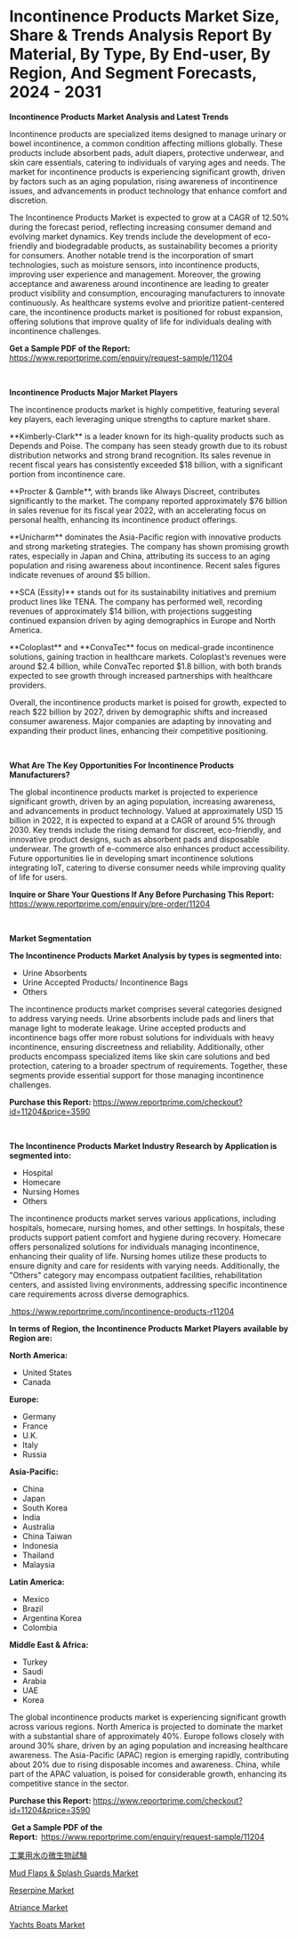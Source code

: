 <p><h1>Incontinence Products Market Size, Share & Trends Analysis Report By Material, By Type, By End-user, By Region, And Segment Forecasts, 2024 - 2031</h1></p><p><strong>Incontinence Products Market Analysis and Latest Trends</strong></p>
<p><p>Incontinence products are specialized items designed to manage urinary or bowel incontinence, a common condition affecting millions globally. These products include absorbent pads, adult diapers, protective underwear, and skin care essentials, catering to individuals of varying ages and needs. The market for incontinence products is experiencing significant growth, driven by factors such as an aging population, rising awareness of incontinence issues, and advancements in product technology that enhance comfort and discretion.</p><p>The Incontinence Products Market is expected to grow at a CAGR of 12.50% during the forecast period, reflecting increasing consumer demand and evolving market dynamics. Key trends include the development of eco-friendly and biodegradable products, as sustainability becomes a priority for consumers. Another notable trend is the incorporation of smart technologies, such as moisture sensors, into incontinence products, improving user experience and management. Moreover, the growing acceptance and awareness around incontinence are leading to greater product visibility and consumption, encouraging manufacturers to innovate continuously. As healthcare systems evolve and prioritize patient-centered care, the incontinence products market is positioned for robust expansion, offering solutions that improve quality of life for individuals dealing with incontinence challenges.</p></p>
<p><strong>Get a Sample PDF of the Report:&nbsp;</strong> <a href="https://www.reportprime.com/enquiry/request-sample/11204">https://www.reportprime.com/enquiry/request-sample/11204</a></p>
<p>&nbsp;</p>
<p><strong>Incontinence Products Major Market Players</strong></p>
<p><p>The incontinence products market is highly competitive, featuring several key players, each leveraging unique strengths to capture market share. </p><p>**Kimberly-Clark** is a leader known for its high-quality products such as Depends and Poise. The company has seen steady growth due to its robust distribution networks and strong brand recognition. Its sales revenue in recent fiscal years has consistently exceeded $18 billion, with a significant portion from incontinence care.</p><p>**Procter & Gamble**, with brands like Always Discreet, contributes significantly to the market. The company reported approximately $76 billion in sales revenue for its fiscal year 2022, with an accelerating focus on personal health, enhancing its incontinence product offerings.</p><p>**Unicharm** dominates the Asia-Pacific region with innovative products and strong marketing strategies. The company has shown promising growth rates, especially in Japan and China, attributing its success to an aging population and rising awareness about incontinence. Recent sales figures indicate revenues of around $5 billion.</p><p>**SCA (Essity)** stands out for its sustainability initiatives and premium product lines like TENA. The company has performed well, recording revenues of approximately $14 billion, with projections suggesting continued expansion driven by aging demographics in Europe and North America.</p><p>**Coloplast** and **ConvaTec** focus on medical-grade incontinence solutions, gaining traction in healthcare markets. Coloplast’s revenues were around $2.4 billion, while ConvaTec reported $1.8 billion, with both brands expected to see growth through increased partnerships with healthcare providers.</p><p>Overall, the incontinence products market is poised for growth, expected to reach $22 billion by 2027, driven by demographic shifts and increased consumer awareness. Major companies are adapting by innovating and expanding their product lines, enhancing their competitive positioning.</p></p>
<p>&nbsp;</p>
<p><strong>What Are The Key Opportunities For Incontinence Products Manufacturers?</strong></p>
<p><p>The global incontinence products market is projected to experience significant growth, driven by an aging population, increasing awareness, and advancements in product technology. Valued at approximately USD 15 billion in 2022, it is expected to expand at a CAGR of around 5% through 2030. Key trends include the rising demand for discreet, eco-friendly, and innovative product designs, such as absorbent pads and disposable underwear. The growth of e-commerce also enhances product accessibility. Future opportunities lie in developing smart incontinence solutions integrating IoT, catering to diverse consumer needs while improving quality of life for users.</p></p>
<p><strong>Inquire or Share Your Questions If Any Before Purchasing This Report:</strong> <a href="https://www.reportprime.com/enquiry/pre-order/11204">https://www.reportprime.com/enquiry/pre-order/11204</a></p>
<p>&nbsp;</p>
<p><strong>Market Segmentation</strong></p>
<p><strong>The Incontinence Products Market Analysis by types is segmented into:</strong></p>
<p><ul><li>Urine Absorbents</li><li>Urine Accepted Products/ Incontinence Bags</li><li>Others</li></ul></p>
<p><p>The incontinence products market comprises several categories designed to address varying needs. Urine absorbents include pads and liners that manage light to moderate leakage. Urine accepted products and incontinence bags offer more robust solutions for individuals with heavy incontinence, ensuring discreetness and reliability. Additionally, other products encompass specialized items like skin care solutions and bed protection, catering to a broader spectrum of requirements. Together, these segments provide essential support for those managing incontinence challenges.</p></p>
<p><strong>Purchase this Report:&nbsp;</strong><a href="https://www.reportprime.com/checkout?id=11204&price=3590">https://www.reportprime.com/checkout?id=11204&price=3590</a></p>
<p>&nbsp;</p>
<p><strong>The Incontinence Products Market Industry Research by Application is segmented into:</strong></p>
<p><ul><li>Hospital</li><li>Homecare</li><li>Nursing Homes</li><li>Others</li></ul></p>
<p><p>The incontinence products market serves various applications, including hospitals, homecare, nursing homes, and other settings. In hospitals, these products support patient comfort and hygiene during recovery. Homecare offers personalized solutions for individuals managing incontinence, enhancing their quality of life. Nursing homes utilize these products to ensure dignity and care for residents with varying needs. Additionally, the "Others" category may encompass outpatient facilities, rehabilitation centers, and assisted living environments, addressing specific incontinence care requirements across diverse demographics.</p></p>
<p><a href="https://www.reportprime.com/incontinence-products-r11204">&nbsp;https://www.reportprime.com/incontinence-products-r11204</a></p>
<p><strong>In terms of Region, the Incontinence Products Market Players available by Region are:</strong></p>
<p>
    <p> <strong> North America: </strong>
        <ul>
            <li>United States</li>
            <li>Canada</li>
        </ul>
        </p> 
    <p> <strong> Europe: </strong>
        <ul>
            <li>Germany</li>
            <li>France</li>
            <li>U.K.</li>
            <li>Italy</li>
            <li>Russia</li>
        </ul>
        </p> 
    <p> <strong> Asia-Pacific: </strong>
        <ul>
            <li>China</li>
            <li>Japan</li>
            <li>South Korea</li>
            <li>India</li>
            <li>Australia</li>
            <li>China Taiwan</li>
            <li>Indonesia</li>
            <li>Thailand</li>
            <li>Malaysia</li>
        </ul>
        </p> 
    <p> <strong> Latin America: </strong>
        <ul>
            <li>Mexico</li>
            <li>Brazil</li>
            <li>Argentina Korea</li>
            <li>Colombia</li>
        </ul>
        </p> 
    <p> <strong> Middle East & Africa: </strong>
        <ul>
            <li>Turkey</li>
            <li>Saudi</li>
            <li>Arabia</li>
            <li>UAE</li>
            <li>Korea</li>
        </ul>
    </p>
    </p>
<p><p>The global incontinence products market is experiencing significant growth across various regions. North America is projected to dominate the market with a substantial share of approximately 40%. Europe follows closely with around 30% share, driven by an aging population and increasing healthcare awareness. The Asia-Pacific (APAC) region is emerging rapidly, contributing about 20% due to rising disposable incomes and awareness. China, while part of the APAC valuation, is poised for considerable growth, enhancing its competitive stance in the sector.</p></p>
<p><strong>Purchase this Report: </strong><a href="https://www.reportprime.com/checkout?id=11204&price=3590">https://www.reportprime.com/checkout?id=11204&price=3590</a></p>
<p>&nbsp;<strong>Get a Sample PDF of the Report:&nbsp;&nbsp;</strong><a href="https://www.reportprime.com/enquiry/request-sample/11204">https://www.reportprime.com/enquiry/request-sample/11204</a></p>
<p><strong></strong></p>
<p><p><a href="https://medium.com/@titusboyer1/microbiological-testing-of-industrial-water-market-%E3%81%AF-%E3%82%B3%E3%82%B9%E3%83%88%E7%AE%A1%E7%90%86%E3%81%A8%E5%8A%B9%E7%8E%87%E5%90%91%E4%B8%8A%E3%82%92%E5%84%AA%E5%85%88%E3%81%97%E3%81%BE%E3%81%99-62f074d94a46">工業用水の微生物試験</a></p><p><a href="https://issuu.com/reportprime-2/docs/mud-flaps-splash-guards-market-size_4b179d4a7fad42">Mud Flaps & Splash Guards Market</a></p><p><a href="https://medium.com/@yeie266/the-reserpine-market-prioritizes-cost-control-and-efficiency-enhancement-43da670a451f">Reserpine Market</a></p><p><a href="https://www.linkedin.com/pulse/atriance-market-size-growth-trends-statistics-forecasts-olyge?trackingId=gA7BV5fjRzKK84D%2F9Ki8SQ%3D%3D">Atriance Market</a></p><p><a href="https://issuu.com/reportprime-2/docs/yachts-boats-market-size-2030.pptx_d9ae0b2d3edcab">Yachts Boats Market</a></p></p>